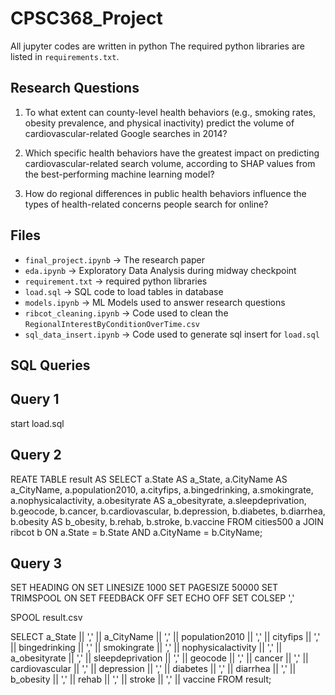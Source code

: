 # CPSC368_Project

All jupyter codes are written in python
The required python libraries are listed in `requirements.txt`.

## Research Questions

1. To what extent can county-level health behaviors (e.g., smoking rates, obesity prevalence, and physical inactivity) predict the volume of cardiovascular-related Google searches in 2014?


2. Which specific health behaviors have the greatest impact on predicting cardiovascular-related search volume, according to SHAP values from the best-performing machine learning model?


3. How do regional differences in public health behaviors influence the types of health-related concerns people search for online?

## Files
- `final_project.ipynb` &rarr; The research paper
- `eda.ipynb` &rarr; Exploratory Data Analysis during midway checkpoint
- `requirement.txt` &rarr; required python libraries
- `load.sql` &rarr; SQL code to load tables in database
- `models.ipynb` &rarr; ML Models used to answer research questions
- `ribcot_cleaning.ipynb` &rarr; Code used to clean the `RegionalInterestByConditionOverTime.csv`
- `sql_data_insert.ipynb` &rarr; Code used to generate sql insert for `load.sql`

## SQL Queries

**Query 1**
---
start load.sql

**Query 2**
---
REATE TABLE result AS 
SELECT 
  a.State AS a_State,
  a.CityName AS a_CityName,
  a.population2010,
  a.cityfips,
  a.bingedrinking,
  a.smokingrate,
  a.nophysicalactivity,
  a.obesityrate AS a_obesityrate,
  a.sleepdeprivation,
  b.geocode,
  b.cancer,
  b.cardiovascular,
  b.depression,
  b.diabetes,
  b.diarrhea,
  b.obesity AS b_obesity,
  b.rehab,
  b.stroke,
  b.vaccine
FROM cities500 a
JOIN ribcot b 
  ON a.State = b.State AND a.CityName = b.CityName;


**Query 3**
---
SET HEADING ON
SET LINESIZE 1000
SET PAGESIZE 50000
SET TRIMSPOOL ON
SET FEEDBACK OFF
SET ECHO OFF
SET COLSEP ','

SPOOL result.csv

SELECT
  a_State || ',' ||
  a_CityName || ',' ||
  population2010 || ',' ||
  cityfips || ',' ||
  bingedrinking || ',' ||
  smokingrate || ',' ||
  nophysicalactivity || ',' ||
  a_obesityrate || ',' ||
  sleepdeprivation || ',' ||
  geocode || ',' ||
  cancer || ',' ||
  cardiovascular || ',' ||
  depression || ',' ||
  diabetes || ',' ||
  diarrhea || ',' ||
  b_obesity || ',' ||
  rehab || ',' ||
  stroke || ',' ||
  vaccine
FROM result;
